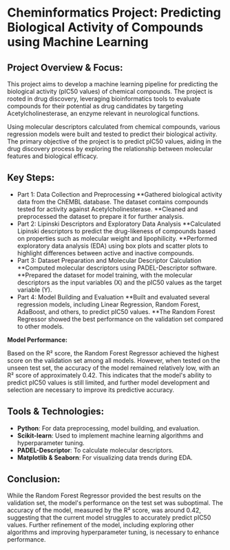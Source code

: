 # Cheminformatics Project: Predicting Biological Activity of Compounds using Machine Learning

## Project Overview & Focus:

This project aims to develop a machine learning pipeline for predicting the biological activity (pIC50 values) of chemical compounds. The project is rooted in drug discovery, leveraging bioinformatics tools to evaluate compounds for their potential as drug candidates by targeting Acetylcholinesterase, an enzyme relevant in neurological functions.

Using molecular descriptors calculated from chemical compounds, various regression models were built and tested to predict their biological activity. The primary objective of the project is to predict pIC50 values, aiding in the drug discovery process by exploring the relationship between molecular features and biological efficacy.

## Key Steps:

* Part 1: Data Collection and Preprocessing
**Gathered biological activity data from the ChEMBL database. The dataset contains compounds tested for activity against Acetylcholinesterase.
**Cleaned and preprocessed the dataset to prepare it for further analysis.
* Part 2: Lipinski Descriptors and Exploratory Data Analysis
**Calculated Lipinski descriptors to predict the drug-likeness of compounds based on properties such as molecular weight and lipophilicity.
**Performed exploratory data analysis (EDA) using box plots and scatter plots to highlight differences between active and inactive compounds.
* Part 3: Dataset Preparation and Molecular Descriptor Calculation
**Computed molecular descriptors using PADEL-Descriptor software.
**Prepared the dataset for model training, with the molecular descriptors as the input variables (X) and the pIC50 values as the target variable (Y).
* Part 4: Model Building and Evaluation
**Built and evaluated several regression models, including Linear Regression, Random Forest, AdaBoost, and others, to predict pIC50 values.
**The Random Forest Regressor showed the best performance on the validation set compared to other models.

**Model Performance:**

Based on the R² score, the Random Forest Regressor achieved the highest score on the validation set among all models. However, when tested on the unseen test set, the accuracy of the model remained relatively low, with an R² score of approximately 0.42. This indicates that the model's ability to predict pIC50 values is still limited, and further model development and selection are necessary to improve its predictive accuracy.

## Tools & Technologies:

- **Python**: For data preprocessing, model building, and evaluation.
- **Scikit-learn**: Used to implement machine learning algorithms and hyperparameter tuning.
- **PADEL-Descriptor**: To calculate molecular descriptors.
- **Matplotlib & Seaborn**: For visualizing data trends during EDA.

## Conclusion:

While the Random Forest Regressor provided the best results on the validation set, the model's performance on the test set was suboptimal. The accuracy of the model, measured by the R² score, was around 0.42, suggesting that the current model struggles to accurately predict pIC50 values. Further refinement of the model, including exploring other algorithms and improving hyperparameter tuning, is necessary to enhance performance.

